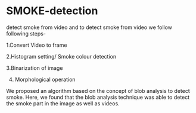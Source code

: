 # SMOKE-detection

detect smoke from video and to detect smoke from video we follow following steps-

1.Convert Video to frame

2.Histogram setting/ Smoke colour detection

3.Binarization of image

4. Morphological operation

We proposed an algorithm based on the concept of blob analysis to detect smoke. Here, we found that the blob analysis technique was able to detect the smoke part in the image as well as videos.

